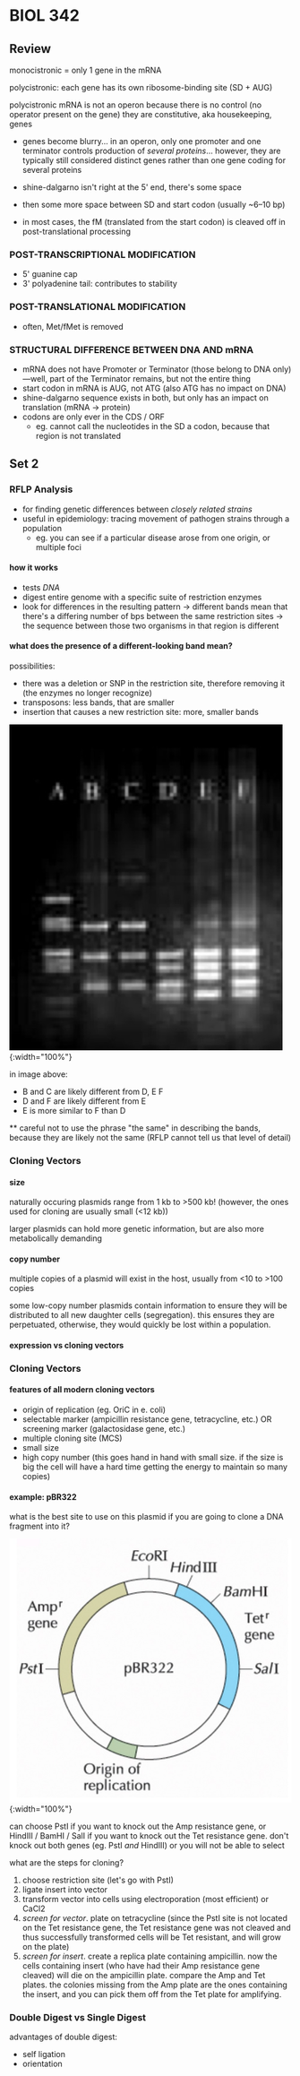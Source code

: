 # BIOL 342

## Review

monocistronic = only 1 gene in the mRNA

polycistronic: each gene has its own ribosome-binding site (SD + AUG)

polycistronic mRNA is not an operon because there is no control (no operator present on the gene) they are constitutive, aka housekeeping, genes

- genes become blurry... in an operon, only one promoter and one terminator controls production of *several proteins*... however, they are typically still considered distinct genes rather than one gene coding for several proteins

- shine-dalgarno isn't right at the 5' end, there's some space
- then some more space between SD and start codon (usually ~6–10 bp)
- in most cases, the fM (translated from the start codon) is cleaved off in post-translational processing

### POST-TRANSCRIPTIONAL MODIFICATION

- 5' guanine cap
- 3' polyadenine tail: contributes to stability

### POST-TRANSLATIONAL MODIFICATION

- often, Met/fMet is removed

### STRUCTURAL DIFFERENCE BETWEEN DNA AND mRNA

- mRNA does not have Promoter or Terminator (those belong to DNA only)—well, part of the Terminator remains, but not the entire thing
- start codon in mRNA is AUG, not ATG (also ATG has no impact on DNA)
- shine-dalgarno sequence exists in both, but only has an impact on translation (mRNA → protein)
- codons are only ever in the CDS / ORF
  - eg. cannot call the nucleotides in the SD a codon, because that region is not translated

## Set 2

### RFLP Analysis

- for finding genetic differences between *closely related strains*
- useful in epidemiology: tracing movement of pathogen strains through a population
  - eg. you can see if a particular disease arose from one origin, or multiple foci

#### how it works

- tests *DNA*
- digest entire genome with a specific suite of restriction enzymes
- look for differences in the resulting pattern → different bands mean that there's a differing number of bps between the same restriction sites → the sequence between those two organisms in that region is different

#### what does the presence of a different-looking band mean?

possibilities:

- there was a deletion or SNP in the restriction site, therefore removing it (the enzymes no longer recognize)
- transposons: less bands, that are smaller
- insertion that causes a new restriction site: more, smaller bands

![rflp analysis](/resources/uw/images/rflp.jpg){:width="100%"}

in image above:

- B and C are likely different from D, E F
- D and F are likely different from E
- E is more similar to F than D

** careful not to use the phrase "the same" in describing the bands, because they are likely not the same (RFLP cannot tell us that level of detail)

### Cloning Vectors

#### size

naturally occuring plasmids range from 1 kb to >500 kb! (however, the ones used for cloning are usually small (<12 kb))

larger plasmids can hold more genetic information, but are also more metabolically demanding

#### copy number

multiple copies of a plasmid will exist in the host, usually from <10 to >100 copies

some low-copy number plasmids contain information to ensure they will be distributed to all new daughter cells (segregation). this ensures they are perpetuated, otherwise, they would quickly be lost within a population.

#### expression vs cloning vectors

### Cloning Vectors

#### features of all modern cloning vectors

- origin of replication (eg. OriC in e. coli)
- selectable marker (ampicillin resistance gene, tetracycline, etc.) OR screening marker (galactosidase gene, etc.)
- multiple cloning site (MCS)
- small size
- high copy number (this goes hand in hand with small size. if the size is big the cell will have a hard time getting the energy to maintain so many copies)

#### example: pBR322

what is the best site to use on this plasmid if you are going to clone a DNA fragment into it?

![pBR322 plasmid](/resources/uw/images/pbr322.jpg){:width="100%"}

can choose PstI if you want to knock out the Amp resistance gene, or HindIII / BamHI / SalI if you want to knock out the Tet resistance gene. don't knock out both genes (eg. PstI *and* HindIII) or you will not be able to select

what are the steps for cloning?

1. choose restriction site (let's go with PstI)
1. ligate insert into vector
1. transform vector into cells using electroporation (most efficient) or CaCl2
1. *screen for vector*. plate on tetracycline (since the PstI site is not located on the Tet resistance gene, the Tet resistance gene was not cleaved and thus successfully transformed cells will be Tet resistant, and will grow on the plate)
1. *screen for insert*. create a replica plate containing ampicillin. now the cells containing insert (who have had their Amp resistance gene cleaved) will die on the ampicillin plate. compare the Amp and Tet plates. the colonies missing from the Amp plate are the ones containing the insert, and you can pick them off from the Tet plate for amplifying.

### Double Digest vs Single Digest

advantages of double digest:

- self ligation
- orientation
